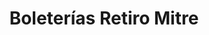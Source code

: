 ---
title: "Boleterías Retiro Mitre"
url: /ciudad-autonoma-de-buenos-aires/boleterias-retiro-mitre/
shop: entradas
---
